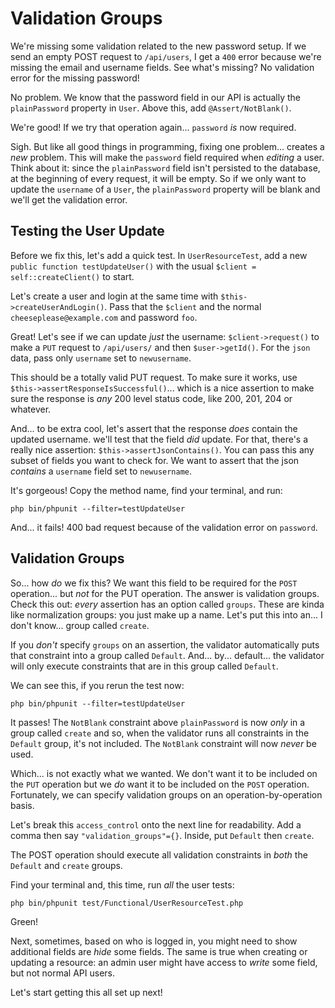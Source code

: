 # Validation Groups

We're missing some validation related to the new password setup. If we send an
empty POST request to `/api/users`, I get a `400` error because we're missing
the email and username fields. See what's missing? No validation error for the
missing password!

No problem. We know that the password field in our API is actually the
`plainPassword` property in `User`. Above this, add `@Assert/NotBlank()`.

We're good! If we try that operation again... `password` *is* now required.

Sigh. But like all good things in programming, fixing one problem... creates a
*new* problem. This will make the `password` field required when *editing* a user.
Think about it: since the `plainPassword` field isn't persisted to the database,
at the beginning of every request, it will be empty. So if we only want to update
the `username` of a `User`, the `plainPassword` property will be blank and we'll
get the validation error.

## Testing the User Update

Before we fix this, let's add a quick test. In `UserResourceTest`, add a new
`public function testUpdateUser()` with the usual `$client = self::createClient()`
to start.

Let's create a user and login at the same time with `$this->createUserAndLogin()`.
Pass that the `$client` and the normal `cheeseplease@example.com` and password
`foo`.

Great! Let's see if we can update *just* the username: `$client->request()` to make
a `PUT` request to `/api/users/` and then `$user->getId()`. For the `json` data,
pass only `username` set to `newusername`.

This should be a totally valid PUT request. To make sure it works, use
`$this->assertResponseIsSuccessful()`... which is a nice assertion to make sure
the response is *any* 200 level status code, like 200, 201, 204 or whatever.

And... to be extra cool, let's assert that the response *does* contain the updated
username. we'll test that the field *did* update. For that, there's a really nice
assertion: `$this->assertJsonContains()`. You can pass this any subset of fields you
want to check for. We want to assert that the json *contains* a `username` field
set to `newusername`.

It's gorgeous! Copy the method name, find your terminal, and run:

```terminal
php bin/phpunit --filter=testUpdateUser
```

And... it fails! 400 bad request because of the validation error on `password`.

## Validation Groups

So... how *do* we fix this? We want this field to be required for the `POST` operation...
but *not* for the PUT operation. The answer is validation groups. Check this out:
*every* assertion has an option called `groups`. These are kinda like normalization
groups: you just make up a name. Let's put this into an... I don't know... group
called `create`.

If you *don't* specify `groups` on an assertion, the validator automatically puts
that constraint into a group called `Default`. And... by... default... the validator
will only execute constraints that are in this group called `Default`.

We can see this, if you rerun the test now:

```terminal-silent
php bin/phpunit --filter=testUpdateUser
```

It passes! The `NotBlank` constraint above `plainPassword` is now *only* in a group
called `create` and so, when the validator runs all constraints in the `Default`
group, it's not included. The `NotBlank` constraint will now *never* be used.

Which... is not exactly what we wanted. We don't want it to be included on the
`PUT` operation but we *do* want it to be included on the `POST` operation.
Fortunately, we can specify validation groups on an operation-by-operation basis.

Let's break this `access_control` onto the next line for readability. Add a comma
then say `"validation_groups"={}`. Inside, put `Default` then `create`.

The POST operation should execute all validation constraints in *both* the
`Default` and `create` groups.

Find your terminal and, this time, run *all* the user tests:

```terminal
php bin/phpunit test/Functional/UserResourceTest.php
```

Green!

Next, sometimes, based on who is logged in, you might need to show additional fields
are *hide* some fields. The same is true when creating or updating a resource: an
admin user might have access to *write* some field, but not normal API users.

Let's start getting this all set up next!
